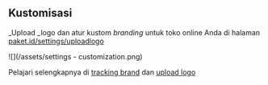 ## Kustomisasi

_Upload _logo dan atur kustom _branding_ untuk toko online Anda di halaman [paket.id/settings/uploadlogo](https://paket.id/settings/uploadlogo)

![](/assets/settings - customization.png)

Pelajari selengkapnya di [tracking brand](tracking-brand.md) dan [upload logo](upload-logo.md)

